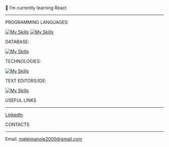 

🌱 I’m currently learning React





-------------------------------------------------------------------------------------------------------------------------------------------------------------------------------------------------------------------------------------------------------------------------------



PROGRAMMING LANGUAGES:



[![My Skills](https://skillicons.dev/icons?i=js,html,css,bootstrap)](https://skillicons.dev)
[![My Skills](https://skillicons.dev/icons?i=angular,ts,php,laravel,tailwind,nodejs,react,jquery)](https://skillicons.dev)





DATABASE:



[![My Skills](https://skillicons.dev/icons?i=mysql)](https://skillicons.dev)





TECHNOLOGIES:

[![My Skills](https://skillicons.dev/icons?i=github,git)](https://skillicons.dev)



TEXT EDITORS/IDE:


[![My Skills](https://skillicons.dev/icons?i=vscode)](https://skillicons.dev)




USEFUL LINKS


-------------------------------------------------------------------------------------------------------------------------------------------------------------------------------------------------------------------------------------------------------------------------------

<a href="https://www.linkedin.com/in/matei-constantin-manole-9a601a261/">LinkedIn</a>




CONTACTS

______________________________________________________________________________________________________________________________________________________________________________________________________________________________________________________________________________


Email:   mateimanole2000@gmail.com
